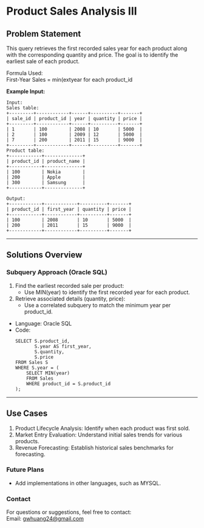 # **Product Sales Analysis III**

## **Problem Statement**
This query retrieves the first recorded sales year for each product along with the corresponding quantity and price. The goal is to identify the earliest sale of each product.  
  
Formula Used:  
First-Year Sales = min(extyear for each product_id


**Example Input:**
  ```
  Input: 
  Sales table:
  +---------+------------+------+----------+-------+
  | sale_id | product_id | year | quantity | price |
  +---------+------------+------+----------+-------+ 
  | 1       | 100        | 2008 | 10       | 5000  |
  | 2       | 100        | 2009 | 12       | 5000  |
  | 7       | 200        | 2011 | 15       | 9000  |
  +---------+------------+------+----------+-------+
  Product table:
  +------------+--------------+
  | product_id | product_name |
  +------------+--------------+
  | 100        | Nokia        |
  | 200        | Apple        |
  | 300        | Samsung      |
  +------------+--------------+
  
  Output: 
  +------------+------------+----------+-------+
  | product_id | first_year | quantity | price |
  +------------+------------+----------+-------+ 
  | 100        | 2008       | 10       | 5000  |
  | 200        | 2011       | 15       | 9000  |
  +------------+------------+----------+-------+
  ```
---

## **Solutions Overview**
### **Subquery Approach (Oracle SQL)**
1. Find the earliest recorded sale per product:
   - Use MIN(year) to identify the first recorded year for each product.
2. Retrieve associated details (quantity, price):
   - Use a correlated subquery to match the minimum year per product_id.

- Language: Oracle SQL
- Code:
  ```
  SELECT S.product_id, 
         S.year AS first_year, 
         S.quantity, 
         S.price
  FROM Sales S
  WHERE S.year = (
      SELECT MIN(year) 
      FROM Sales 
      WHERE product_id = S.product_id
  );
  ```
  
---

## **Use Cases**
1. Product Lifecycle Analysis: Identify when each product was first sold.
2. Market Entry Evaluation: Understand initial sales trends for various products.
3. Revenue Forecasting: Establish historical sales benchmarks for forecasting.

### **Future Plans**
- Add implementations in other languages, such as MYSQL.
  
### **Contact**
For questions or suggestions, feel free to contact:  
Email: gwhuang24@gmail.com
